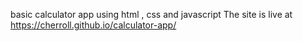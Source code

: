 basic calculator app using html , css and javascript The site is live at https://cherroll.github.io/calculator-app/
